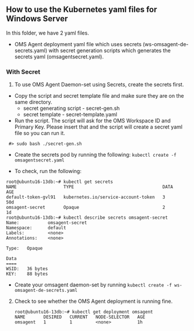 ## How to use the Kubernetes yaml files for Windows Server

In this folder, we have 2 yaml files.
- OMS Agent deployment yaml file which uses secrets (ws-omsagent-de-secrets.yaml) with secret generation scripts which generates the secrets yaml (omsagentsecret.yaml).

### With Secret
1. To use OMS Agent Daemon-set using Secrets, create the secrets first. 

  - Copy the script and secret template file and make sure they are on the same directory. 
  	- secret generating script - secret-gen.sh
	- secret template - secret-template.yaml
  - Run the script. The script will ask for the OMS Workspace ID and Primary Key. Please insert that and the script will create a secret yaml file so you can run it.   

``` 
 #> sudo bash ./secret-gen.sh 
``` 

  - Create the secrets pod by running the following: 
``` kubectl create -f omsagentsecret.yaml ```
     
  - To check, run the following: 

   ``` 
   root@ubuntu16-13db:~# kubectl get secrets
   NAME                  TYPE                                  DATA      AGE
   default-token-gvl91   kubernetes.io/service-account-token   3         50d
   omsagent-secret       Opaque                                2         1d
   root@ubuntu16-13db:~# kubectl describe secrets omsagent-secret
   Name:           omsagent-secret
   Namespace:      default
   Labels:         <none>
   Annotations:    <none>

   Type:   Opaque

   Data
   ====
   WSID:   36 bytes
   KEY:    88 bytes 
   ```
						  
- Create your omsagent daemon-set by running ``` kubectl create -f ws-omsagent-de-secrets.yaml ``` 

2. Check to see whether the OMS Agent deployment is running fine. 
   ``` 
   root@ubuntu16-13db:~# kubectl get deployment omsagent
   NAME       DESIRED   CURRENT   NODE-SELECTOR   AGE
   omsagent   1         1         <none>          1h
   ```


